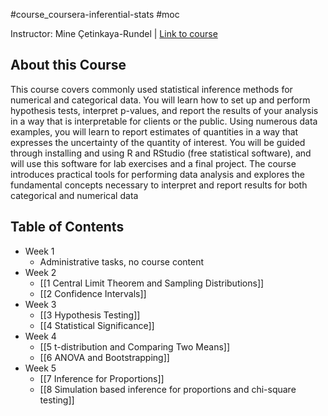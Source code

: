 #course_coursera-inferential-stats #moc

Instructor: Mine Çetinkaya-Rundel | [Link to course](https://www.coursera.org/learn/inferential-statistics-intro)

## About this Course
This course covers commonly used statistical inference methods for numerical and categorical data. You will learn how to set up and perform hypothesis tests, interpret p-values, and report the results of your analysis in a way that is interpretable for clients or the public. Using numerous data examples, you will learn to report estimates of quantities in a way that expresses the uncertainty of the quantity of interest. You will be guided through installing and using R and RStudio (free statistical software), and will use this software for lab exercises and a final project. The course introduces practical tools for performing data analysis and explores the fundamental concepts necessary to interpret and report results for both categorical and numerical data

## Table of Contents

- Week 1
    - Administrative tasks, no course content
- Week 2
    - [[1 Central Limit Theorem and Sampling Distributions]]
    - [[2 Confidence Intervals]]
- Week 3
    - [[3 Hypothesis Testing]]
    - [[4 Statistical Significance]]
- Week 4
    - [[5 t-distribution and Comparing Two Means]]
    - [[6 ANOVA and Bootstrapping]]
- Week 5
    - [[7 Inference for Proportions]]
    - [[8 Simulation based inference for proportions and chi-square testing]]